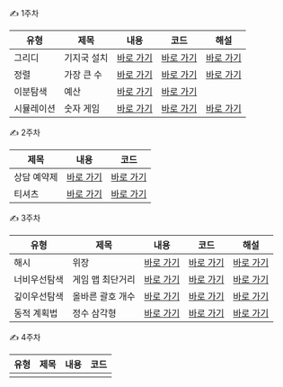 ✍️ 1주차

|유형|제목|내용|코드|해설|
|---|---|---|---|---|
|그리디|기지국 설치|[바로 가기](src/edu/programmers/practice/p100301/description.md)|[바로 가기](src/edu/programmers/practice/p100301/Main.java)|[바로 가기](src/edu/programmers/practice/p100301/Answer.java)|
|정렬|가장 큰 수|[바로 가기](src/edu/programmers/practice/p100302/description.md)|[바로 가기](src/edu/programmers/practice/p100302/Main.java)|[바로 가기](src/edu/programmers/practice/p100302/Answer.java)|
|이분탐색|예산|[바로 가기](src/edu/programmers/practice/p100303/description.md)|[바로 가기](src/edu/programmers/practice/p100303/Main.java)| |
|시뮬레이션|숫자 게임|[바로 가기](src/edu/programmers/practice/p100304/description.md)|[바로 가기](src/edu/programmers/practice/p100304/Main.java)|[바로 가기](src/edu/programmers/practice/p100304/Answer.java)|

✍️ 2주차

|제목|내용|코드|
|---|---|---|
|상담 예약제|[바로 가기](src/edu/programmers/practice/p100229/description.md)|[바로 가기](src/edu/programmers/practice/p100229/Main.java)|
|티셔츠|[바로 가기](src/edu/programmers/practice/p100230/description.md)|[바로 가기](src/edu/programmers/practice/p100230/Main.java)|

✍️ 3주차

|유형|제목|내용|코드|해설|
|---|---|---|---|---|
|해시|위장|[바로 가기](src/edu/programmers/practice/p100305/description.md)|[바로 가기](src/edu/programmers/practice/p100305/Main.java)|[바로 가기](src/edu/programmers/practice/p100305/Answer.java)|
|너비우선탐색|게임 맵 최단거리|[바로 가기](src/edu/programmers/practice/p100306/description.md)|[바로 가기](src/edu/programmers/practice/p100306/Main.java)|[바로 가기](src/edu/programmers/practice/p100306/Answer.java)|
|깊이우선탐색|올바른 괄호 개수|[바로 가기](src/edu/programmers/practice/p100307/description.md)|[바로 가기](src/edu/programmers/practice/p100307/Main.java)|[바로 가기](src/edu/programmers/practice/p100307/Answer.java)|
|동적 계획법|정수 삼각형|[바로 가기](src/edu/programmers/practice/p100308/description.md)|[바로 가기](src/edu/programmers/practice/p100308/Main.java)|[바로 가기](src/edu/programmers/practice/p100308/Answer.java)|

✍️ 4주차

|유형|제목|내용|코드|
|---|---|---|---|
|||||
